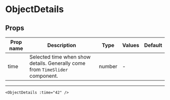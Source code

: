 # ObjectDetails

## Props

| Prop name | Description                                                                  | Type   | Values | Default |
| --------- | ---------------------------------------------------------------------------- | ------ | ------ | ------- |
| time      | Selected time when show details. Generally come from `TimeSlider` component. | number | -      |         |

---

```vue live
<ObjectDetails :time="42" />
```
